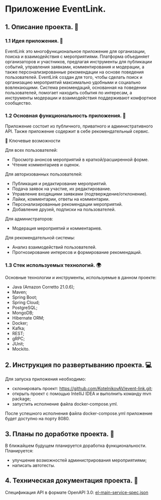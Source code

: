 # Приложение EventLink.
## 1. Описание проекта. 📢
### 1.1 Идея приложения. 🚀
EventLink это многофункциональное приложение для организации, поиска и взаимодействия с мероприятиями. Платформа 
объединяет организаторов и участников, предлагая инструменты для публикации событий, управления заявками, 
комментирования и модерации, а также персонализированные рекомендации на основе поведения пользователей.
EventLink создан для того, чтобы сделать поиск и организацию мероприятий максимально удобными и социально 
вовлекающими. Система рекомендаций, основанная на поведении пользователей, помогает находить 
события по интересам, а инструменты модерации и взаимодействия поддерживают комфортное сообщество.
### 1.2 Основная функциональность приложения. 🌟
Приложение состоит из публичного, приватного и административного API. Также приложение содержит в себе рекомендательный сервис.  

🌟 Ключевые возможности

Для всех пользователей:
- Просмотр анонсов мероприятий в краткой/расширенной форме.
- Чтение комментариев и оценок.

Для авторизованных пользователей:
- Публикация и редактирование мероприятий.
- Подача заявок на участие, их редактирование.
- Управление входящими заявками (подтверждение/отклонение).
- Лайки, комментарии, ответы на комментарии.
- Персонализированные рекомендации мероприятий.
- Добавление друзей, подписки на пользователей.

Для администраторов:
- Модерация мероприятий и комментариев.

Для рекомендательной системы:
- Анализ взаимодействий пользователей.
- Прогнозирование интересов и формирование рекомендаций.

### 1.3 Стек используемых технологий. 🌍
Основные технологии и инструменты, используемые в данном проекте:
- Java (Amazon Corretto 21.0.6);
- Maven;
- Spring Boot;
- Spring Cloud;
- PostgreSQL;
- MongoDB;
- Hibernate ORM;
- Docker;
- Kafka;
- REST;
- gRPC;
- JUnit;
- Mockito.

## 2. Инструкция по развертыванию проекта. 💻
Для запуска приложения необходимо:
- склонировать проект: https://github.com/KotelnikovAV/event-link.git;
- открыть проект с помощью IntelliJ IDEA и выполнить команду mvn package;
- запустить исполнение файла docker-compose.yml.  

После успешного исполнения файла docker-compose.yml приложение будет доступно на порту 8080.

## 3. Планы по доработке проекта. 🔧
В ближайшем будущем планируется доработка функциональности. Планируется:
- улучшение возможностей администрирования мероприятиями;
- написать автотесты.

## 4. Техническая документация проекта. 📃
Спецификация API в формате OpenAPI 3.0: [el-main-service-spec.json](https://github.com/user-attachments/files/19825130/el-main-service-spec.json)
